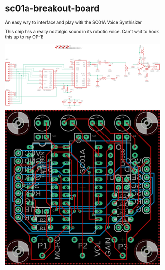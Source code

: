 # sc01a-breakout-board
An easy way to interface and play with the SC01A Voice Synthisizer

This chip has a really nostalgic sound in its robotic voice. Can't wait to hook this up to my OP-1!

![schematic](sc01a-breakout-board-schematic.png)
![board](sc01a-breakout-board-board.png)
